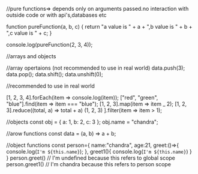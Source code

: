 //pure functions=> depends only on arguments passed.no interaction with outside code or with api's,databases etc

function pureFunction(a, b, c) {
return "a value is " + a + ",b value is " + b + ",c value is " + c;
}

console.log(pureFunction(2, 3, 4));

//arrays and objects

//array opertaions (not recommended to use in real world)
data.push(3);
data.pop();
data.shift();
data.unshift(0);

//recommended to use in real world

[1, 2, 3, 4].forEach(item => console.log(item));
["red", "green", "blue"].find(item => item === "blue");
[1, 2, 3].map(item => item \_ 2);
[1, 2, 3].reduce((total, a) => total + a)
(1, 2, 3)
].filter(item => item > 1);

//objects
const obj = { a: 1, b: 2, c: 3 };
obj.name = "chandra";

//arow functions
const data = (a, b) => a + b;

//object functions
const person={
name:"chandra",
age:21,
greet:()=>{
console.log(`I'm ${this.name}`);
},
greet1(){
console.log(`I'm ${this.name}`)
}
}
person.greet() // I'm undefined because this refers to global scope
person.greet1() // I'm chandra because this refers to person scope
